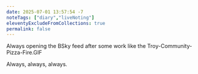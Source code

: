 ```yaml
---
date: 2025-07-01 13:57:54 -7
noteTags: ["diary","liveNoting"]
eleventyExcludeFromCollections: true
permalink: false
---
```

Always opening the BSky feed after some work like the Troy-Community-Pizza-Fire.GIF

Always, always, always.